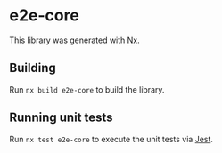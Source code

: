 # e2e-core

This library was generated with [Nx](https://nx.dev).

## Building

Run `nx build e2e-core` to build the library.

## Running unit tests

Run `nx test e2e-core` to execute the unit tests via [Jest](https://jestjs.io).
